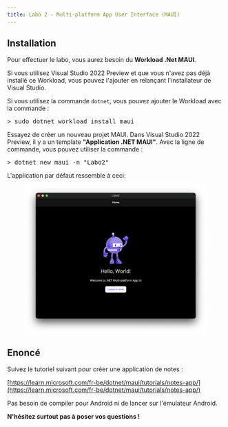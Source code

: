 ```yaml
---
title: Labo 2 - Multi-platform App User Interface (MAUI)
---
```


## Installation

Pour effectuer le labo, vous aurez besoin du **Workload .Net MAUI**.

Si vous utilisez Visual Studio 2022 Preview et que vous n'avez pas déjà installé ce Workload, vous pouvez l'ajouter en relançant l'installateur de Visual Studio.

Si vous utilisez la commande `dotnet`, vous pouvez ajouter le Workload avec la commande :

<pre class="terminal">
> sudo dotnet workload install maui
</pre>

Essayez de créer un nouveau projet MAUI. Dans Visual Studio 2022 Preview, il y a un template **"Application .NET MAUI"**. Avec la ligne de commande, vous pouvez utiliser la commande :

<pre class="terminal">
> dotnet new maui -n "Labo2"
</pre>

L'application par défaut ressemble à ceci:

<figure>
    <img src="./MAUI_default.png">
</figure>

## Enoncé

Suivez le tutoriel suivant pour créer une application de notes :

[https://learn.microsoft.com/fr-be/dotnet/maui/tutorials/notes-app/](https://learn.microsoft.com/fr-be/dotnet/maui/tutorials/notes-app/)

Pas besoin de compiler pour Android ni de lancer sur l'émulateur Android.

**N'hésitez surtout pas à poser vos questions !**

<!-- ## Les fichiers

```plaintext
 📦 Labo2
 ┣ 📂 Platforms
 ┣ 📂 Properties
 ┣ 📂 Resources
 ┣ 📂 bin
 ┣ 📂 obj 
 ┣ 📜 App.xaml
 ┣ 📜 App.xaml.cs
 ┣ 📜 AppShell.xaml
 ┣ 📜 AppShell.xaml.cs
 ┣ 📜 Labo2.csproj
 ┣ 📜 MainPage.xaml
 ┣ 📜 MainPage.xaml.cs
 ┗ 📜 MauiProgram.cs
 ```

- `MauiProgram.cs` : C'est le point d'entrée de l'application

- `App.xaml` et `App.xaml.cs` : Un projet MAUI contient plusieurs fichiers XAML. A chaque fichier XAML est associé un fichier C# (`.xaml.cs`).

    Le fichier XAML contient du XML et le fichier C# contient du code pour interagir avec le XAML.

    Le XML est un langage de balisage ressemblant à de l'HTML et permettant de créer des fichiers textes structurés. Le XAML est une application particulière de l'XML qui définit les balises autorisées ainsi que leur usages.
    
    Le fichier `App.xaml` contient des ressources globale à l'application comme des couleurs, des styles et des *templates*.
    
    Le fichier `App.xaml.cs` contient le code qui instancie l'`AppShell`.

- `AppShell.xaml` and `AppShell.xaml.cs` : Ces fichiers définissent la hiérarchie visuelle de l'application.

- `MainPage.xaml` and `MainPage.xaml.cs` : Ces fichiers définissent la page d'accueil de l'application. L'interface utilisateur est définie dans le fichier XAML et le code des widgets est dans le fichier C#.

## Ajout d'une page

Ajoutons une page "A propos" à l'application.

Dans l'explorateur de solution de Visual Studio, faites un click droit sur le projet et sélectionnez **Ajouter > Nouveau Fichier**, Sélectionnez **.NET MAUI** puis **.NET MAUI ContentPage (XAML)**. Indiquez le nom du fichier en bas (AboutPage) et cliquez sur **Créer**.

Avec l'invite de commande, vous pouvez utiliser la commande suivante dans le dossier du projet :

<pre class="terminal">
> dotnet new maui-page-xaml -n "AboutPage"
</pre>

Remplacez le contenu du fichier `AboutPage.xaml` par : 

```xml
<?xml version="1.0" encoding="utf-8" ?>
<ContentPage xmlns="http://schemas.microsoft.com/dotnet/2021/maui"
             xmlns:x="http://schemas.microsoft.com/winfx/2009/xaml"
             x:Class="Labo2.AboutPage">
    <VerticalStackLayout Spacing="10" Margin="10">
        <HorizontalStackLayout Spacing="10">
            <Image Source="dotnet_bot.png"
                   SemanticProperties.Description="The dot net bot waving hello!"
                   HeightRequest="64" />
            <Label FontSize="22" FontAttributes="Bold" Text="Labo" VerticalOptions="End" />
            <Label FontSize="22" Text="2" VerticalOptions="End" />
        </HorizontalStackLayout>

        <Label Text="Cette application est écrite en XAML et C# avec .NET MAUI." />
        <Button Text="plus d'informations..." Clicked="moreInfo_Clicked" />
    </VerticalStackLayout>
</ContentPage>
```

Détaillons les différentes balises :

- `<ContentPage>`: C'est l'élément racine du document XAML.

- `<VerticalStackLayout>` : Est le fils unique de `<ContentPage>`. `<ContentPage>` ne peut avoir qu'un seul enfant. `<VerticalStackLayout>` peut avoir plusieurs enfants. Il les arrange verticalement.

- `<HorizontalStackLayout>` : La même chose que `<VerticalStackLayout>` mais horizontalement.

- `<Image>` : Affiche une image.

- `<Label>` : Affiche un texte.

- `<Button>` : Affiche un bouton. L'attribut `Clicked="moreInfo_Clicked"` indique la méthode à appeler lors du clique. Nous ne l'avons pas encore créée.

## Le gestionnaire d'événement

Ajoutez la méthode suivante au fichier `AboutPage.xaml.cs` :

```cs
private void moreInfo_Clicked(System.Object sender, System.EventArgs e)
{

}
```

Nous allons faire en sorte que le bouton ouvre une page spécifique dans le navigateur par défaut.

```cs
private async void moreInfo_Clicked(System.Object sender, System.EventArgs e)
{
    // Navigate to the specified URL in the system browser.
    await Launcher.Default.OpenAsync("https://quentin.lurkin.xyz/courses/poo/labs/lab2/index.html");
}
```

Remarquez que nous avons dû qualifier la méthode comme `async` pour pouvoir utiliser `await` à l'intérieur.

## Modification de l'`AppShell`

Nous allons ajouter des onglets à notre `AppShell`pour pouvoir naviguer d'une page à l'autre. Modifier le fichier `AppShell.xaml` comme suit :

```xml
<?xml version="1.0" encoding="UTF-8" ?>
<Shell
    x:Class="Labo2.AppShell"
    xmlns="http://schemas.microsoft.com/dotnet/2021/maui"
    xmlns:x="http://schemas.microsoft.com/winfx/2009/xaml"
    xmlns:local="clr-namespace:Labo2"
    Shell.FlyoutBehavior="Disabled">

    <TabBar>
        <ShellContent
            Title="Labo 2"
            ContentTemplate="{DataTemplate local:MainPage}" />

        <ShellContent
            Title="About"
            ContentTemplate="{DataTemplate local:AboutPage}" />
    </TabBar>

</Shell>
```

## Enoncé

Coming Soon

## Crédits

- [https://learn.microsoft.com/en-us/dotnet/maui/tutorials/notes-app](https://learn.microsoft.com/en-us/dotnet/maui/tutorials/notes-app) -->

